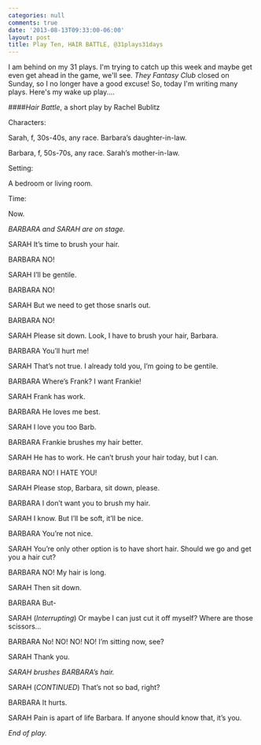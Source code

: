 ```yaml
---
categories: null
comments: true
date: '2013-08-13T09:33:00-06:00'
layout: post
title: Play Ten, HAIR BATTLE, @31plays31days
---
```


I am behind on my 31 plays. I'm trying to catch up this week and maybe get even get ahead in the game, we'll see. *They Fantasy Club* closed on Sunday, so I no longer have a good excuse! So, today I'm writing many plays. Here's my wake up play....

####*Hair Battle*, a short play by Rachel Bublitz

Characters:

Sarah, f, 30s-40s, any race. Barbara’s daughter-in-law.

Barbara, f, 50s-70s, any race. Sarah’s mother-in-law.

Setting:

A bedroom or living room.

Time:

Now.

*BARBARA and SARAH are on stage.*

SARAH
It’s time to brush your hair.

BARBARA
NO!

SARAH
I’ll be gentile.

BARBARA
NO!

SARAH
But we need to get those snarls out.

BARBARA
NO!

SARAH
Please sit down. Look, I have to brush your hair, Barbara.

BARBARA
You’ll hurt me!

SARAH
That’s not true. I already told you, I’m going to be gentile.

BARBARA
Where’s Frank? I want Frankie!

SARAH
Frank has work.

BARBARA
He loves me best.

SARAH
I love you too Barb.

BARBARA
Frankie brushes my hair better.

SARAH
He has to work. He can’t brush your hair today, but I can.

BARBARA
NO! I HATE YOU!

SARAH
Please stop, Barbara, sit down, please. 

BARBARA
I don’t want you to brush my hair.

SARAH
I know. But I’ll be soft, it’ll be nice.

BARBARA
You’re not nice.

SARAH
You’re only other option is to have short hair. Should we go and get you a hair cut?

BARBARA
NO! My hair is long.

SARAH
Then sit down.

BARBARA
But-

SARAH
(*Interrupting*) Or maybe I can just cut it off myself? Where are those scissors...

BARBARA
No! NO! NO! NO! I’m sitting now, see?

SARAH
Thank you.

*SARAH brushes BARBARA’s hair.*

SARAH (*CONTINUED*)
That’s not so bad, right?

BARBARA
It hurts.

SARAH
Pain is apart of life Barbara. If anyone should know that, it’s you.

*End of play.*